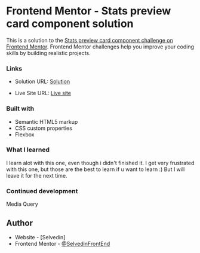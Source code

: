 # Frontend Mentor - Stats preview card component solution

This is a solution to the [Stats preview card component challenge on Frontend Mentor](https://www.frontendmentor.io/challenges/stats-preview-card-component-8JqbgoU62). Frontend Mentor challenges help you improve your coding skills by building realistic projects. 

### Links

- Solution URL: [Solution](https://www.frontendmentor.io/challenges/stats-preview-card-component-8JqbgoU62/hub)

- Live Site URL: [Live site](https://sparkling-naiad-900e30.netlify.app)

### Built with

- Semantic HTML5 markup
- CSS custom properties
- Flexbox

### What I learned

I learn alot with this one, even though i didn't finished it.
I get very frustrated with this one, but those are the best to learn if u want to learn :) But I will leave it for the next time. 

### Continued development

Media Query

## Author

- Website - [Selvedin]
- Frontend Mentor - [@SelvedinFrontEnd](https://www.frontendmentor.io/profile/SelvedinFrontEnd)
